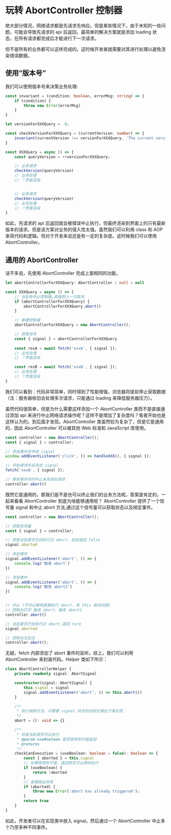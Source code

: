# 玩转 AbortController 控制器

绝大部分情况，网络请求都是先请求先响应。但是某些情况下，由于未知的一些问题，可能会导致先请求的 api 后返回。最简单的解决方案就是添加 loading 状态，在所有请求都完成后才能进行下一次请求。

但不是所有的业务都可以这样完成的。这时候开发者就需要对其进行处理以避免渲染错误数据。

## 使用“版本号”

我们可以使用版本号来决策业务处理:

```ts
const invariant = (condition: boolean, errorMsg: string) => {
    if (condition) {
        throw new Error(errorMsg)
    }
}

let versionForXXXQuery =  0;

const checkVersionForXXXQuery = (currentVersion: number) => {
    invariant(currentVersion !== versionForXXXQuery, 'The current version is wrong')
}

const XXXQuery = async () => {
    const queryVersion = ++versionForXXXQuery;

    // 业务请求
    checkVersion(queryVersion)
    // 业务处理
    // ？界面渲染


    // 业务请求
    checkVersion(queryVersion)
    // 业务处理
    // ？界面渲染
}
```

如此，先请求的 api 后返回就会被错误中止执行，但最终渲染到界面上的只有最新版本的请求。但是该方案对业务的侵入性太强。虽然我们可以利用 class 和 AOP 来简代码和逻辑。但对于开发来说还是有一定的复杂度。这时候我们可以使用 AbortController。

## 通用的 AbortController

话不多说，先使用 AbortController 完成上面相同的功能。

```ts
let abortControllerForXXXQuery: AbortController | null = null

const XXXQuery = async () => {
    // 当前有中止控制器,直接把上一次取消
    if (abortControllerForXXXQuery) {
        abortControllerForXXXQuery.abort()
    }

    // 新建控制器
    abortControllerForXXXQuery = new AbortController();

    // 获取信号
    const { signal } = abortControllerForXXXQuery
    
    const resA = await fetch('xxxA', { signal });
    // 业务处理
    // ？界面渲染

    const resB = await fetch('xxxB', { signal });
    // 业务处理
    // ？界面渲染
}
```

我们可以看到：代码非常简单，同时得到了性能增强，浏览器将提前停止获取数据（注：服务器依旧会处理多次请求，只能通过 loading 来降低服务器压力）。

虽然代码很简单，但是为什么需要这样添加一个 AbortController 类而不是直接通过添加 api 来进行中止网络请求操作呢？这样不是增加了复杂度吗？笔者开始也是这样认为的。到后面才发现。AbortController 类虽然较为复杂了，但是它是通用的，因此 AbortController 可以被其他 Web 标准和 JavaScript 库使用。

```ts
const controller = new AbortController();
const { signal } = controller;

// 添加事件并传递 signal
window.addEventListener('click', () => handleXXX(), { signal });

// 开始请求并且添加 signal
fetch('xxxA', { signal });

// 移除事件同时中止未完成的请求
controller.abort()
```

既然它是通用的，那我们是不是也可以终止我们的业务方法呢。答案是肯定的。一起来看看 AbortController 到底为啥能够通用呢？
AbortController 提供了一个信号量 signal 和中止 abort 方法,通过这个信号量可以获取状态以及绑定事件。

```ts
const controller = new AbortController();

// 获取信号量
const { signal } = controller;

// 获取当前是否已经执行过 abort，目前返回 false
signal.aborted

// 添加事件
signal.addEventListener('abort', () => {
    console.log('触发 abort')
})

// 添加事件
signal.addEventListener('abort', () => {
    console.log('触发 abort2')
})


// 中止 (不可以解构直接执行 abort，有 this 指向问题)
// 控制台打印 触发 abort，触发 abort2
controller.abort()

// 当前是否已经执行过 abort,返回 ture
signal.aborted

// 控制台无反应
controller.abort();
```

无疑，fetch 内部添加了 abort 事件的监听。综上，我们可以利用 AbortController 来封装代码。Helper 类如下所示：

```ts
class AbortControllerHelper {
    private readonly signal: AbortSignal 

    constructor(signal: AbortSignal) {
        this.signal = signal
        signal.addEventListener('abort', () => this.abort())
    }

    /**
     * 执行调用方法，只需要 signal 状态的话则无需在子类实现
     */
    abort = (): void => {} 

    /**
     * 检查当前是否可以执行
     * @param useBoolean 是否使用布尔值返回
     * @returns 
     */
    checkCanExecution = (useBoolean: boolean = false): boolean => {
        const { aborted } = this.signal
        // 如果使用布尔值，返回是否可以继续执行
        if (useBoolean) {
            return !aborted
        }
        // 直接抛出异常
        if (aborted) {
            throw new Error('abort has already triggered');
        }
        return true
    }
}
```

如此，开发者可以在实现类中放入 signal。然后通过一个 AbortController 中止多个乃至多种不同事件。